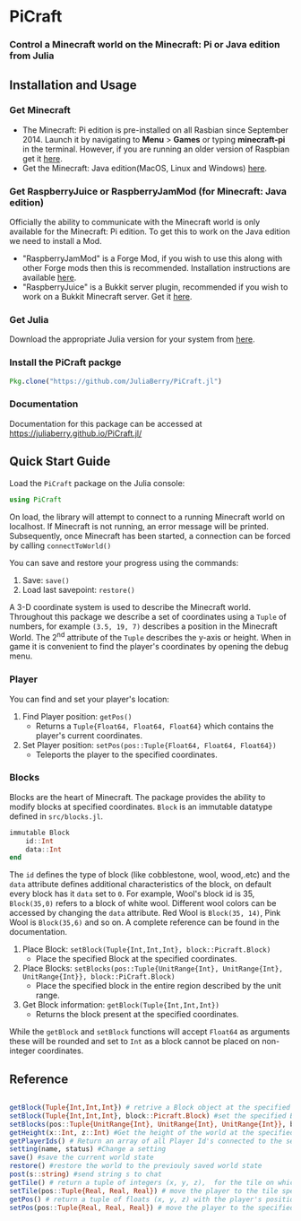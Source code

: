# PiCraft

### Control a Minecraft world on the Minecraft: Pi or Java edition from Julia

## Installation and Usage

### Get Minecraft

- The Minecraft: Pi edition is pre-installed on all Rasbian since September 2014. Launch it by navigating to **Menu** > **Games** or typing **minecraft-pi** in the terminal. However, if you are running an older version of Raspbian get it [here](https://minecraft.net/en-us/edition/pi/).
- Get the Minecraft: Java edition(MacOS, Linux and Windows) [here](https://minecraft.net/en-us/download/alternative).

### Get RaspberryJuice or RaspberryJamMod (for Minecraft: Java edition)

Officially the ability to communicate with the Minecraft world is only available for the Minecraft: Pi edition. To get this to work on the Java edition we need to install a Mod.

- "RaspberryJamMod" is a Forge Mod, if you wish to use this along with other Forge mods then this is recommended. Installation instructions are available [here](http://www.instructables.com/id/Python-coding-for-Minecraft/).
- "RaspberryJuice" is a Bukkit server plugin, recommended if you wish to work on a Bukkit Minecraft server. Get it [here](https://dev.bukkit.org/projects/raspberryjuice).

### Get Julia

Download the appropriate Julia version for your system from [here](https://julialang.org/downloads/).

### Install the PiCraft packge

```julia
Pkg.clone("https://github.com/JuliaBerry/PiCraft.jl")
```

### Documentation

Documentation for this package can be accessed at https://juliaberry.github.io/PiCraft.jl/

## Quick Start Guide

Load the `PiCraft` package on the Julia console:
```julia
using PiCraft
```

On load, the library will attempt to connect to a running Minecraft world on localhost. If Minecraft is not running, an error message will be printed. Subsequently, once Minecraft has been started,  a connection can be forced by calling `connectToWorld()`

You can save and restore your progress using the commands:
1) Save: `save()`
2) Load last savepoint: `restore()`

A 3-D coordinate system is used to describe the Minecraft world. Throughout this package we describe a set of coordinates using a `Tuple` of numbers, for example `(3.5, 19, 7)` describes a position in the Minecraft World. The 2<sup>nd</sup> attribute of the `Tuple` describes the y-axis or height. When in game it is convenient to find the player's coordinates by opening the debug menu.  

### Player
You can find and set your player's location:
1) Find Player position: `getPos()`
      * Returns a `Tuple{Float64, Float64, Float64}` which contains the player's current coordinates.
2) Set Player position: `setPos(pos::Tuple{Float64, Float64, Float64})`
      * Teleports the player to the specified coordinates.

### Blocks
Blocks are the heart of Minecraft. The package provides the ability to modify blocks at specified coordinates.
`Block` is an immutable datatype defined in `src/blocks.jl`.

```julia
immutable Block
    id::Int
    data::Int
end
```
The `id` defines the type of block (like cobblestone, wool, wood,.etc) and the `data` attribute defines additional characteristics of the block, on default every block has it `data` set to `0`. For example, Wool's block id is 35, `Block(35,0)` refers to a block of white wool. Different wool colors can be accessed by changing the `data` attribute. Red Wool is `Block(35, 14)`, Pink Wool is `Block(35,6)` and so on. A complete reference can be found in the documentation.

1) Place Block: `setBlock(Tuple{Int,Int,Int}, block::Picraft.Block)`
    * Place the specified Block at the specified coordinates.
2) Place Blocks: `setBlocks(pos::Tuple{UnitRange{Int}, UnitRange{Int}, UnitRange{Int}}, block::PiCraft.Block)`
    * Place the specified block in the entire region described by the unit range.
3) Get Block information: `getBlock(Tuple{Int,Int,Int})`
    * Returns the block present at the specified coordinates.

While the `getBlock` and `setBlock` functions will accept `Float64` as arguments these will be rounded and set to `Int` as a block cannot be placed on non-integer coordinates.

 ## Reference

```julia

getBlock(Tuple{Int,Int,Int}) # retrive a Block object at the specified coordinates
setBlock(Tuple{Int,Int,Int}, block::Picraft.Block) #set the specified Block to these coordinates
setBlocks(pos::Tuple{UnitRange{Int}, UnitRange{Int}, UnitRange{Int}}, block::PiCraft.Block) #set a block to an entire region
getHeight(x::Int, z::Int) #Get the height of the world at the specified `x` and `z` coordinates.
getPlayerIds() # Return an array of all Player Id's connected to the server.
setting(name, status) #Change a setting
save() #save the current world state
restore() #restore the world to the previouly saved world state
post(s::string) #send string s to chat
getTile() # return a tuple of integers (x, y, z),  for the tile on which the player is placed
setTile(pos::Tuple{Real, Real, Real}) # move the player to the tile specified by the integer coordinates
getPos() # return a tuple of floats (x, y, z) with the player's position
setPos(pos::Tuple{Real, Real, Real}) # move the player to the specified coordinates

```
